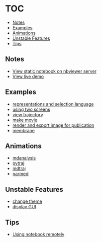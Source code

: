 TOC
===

- [Notes](#notes)
- [Examples](#examples)
- [Animations](#animations)
- [Unstable Features](#unstable-features)
- [Tips](#tips)

Notes
-----

- [View static notebook on nbviewer server](http://nbviewer.jupyter.org/github/arose/nglview/tree/master/examples/)
- [View live demo](http://mybinder.org/repo/hainm/nglview-notebooks)

Examples
--------

- [representations and selection language](notebooks/representations_and_selection_language.ipynb)
- [using two screens](notebooks/using_two_screens.ipynb)
- [view trajectory](notebooks/view_trajectory.ipynb)
- [make movie](http://ambermd.org/tutorials/analysis/tutorial_notebooks/nglview_movie/)
- [render and export image for publication](notebooks/export_image.ipynb)
- [membrane](images/membrane.gif)

Animations
----------
- [mdanalysis](mdanalysis.md)
- [pytraj](pytraj.md)
- [mdtraj](mdtraj.md)
- [parmed](parmed.md)

Unstable Features
-----------------
- [change theme](images/dark_theme.md)
- [display GUI](images/display_gui.md)

Tips
----

- [Using notebook remotely](http://ambermd.org/tutorials/analysis/tutorial_notebooks/remote_notebook/)
